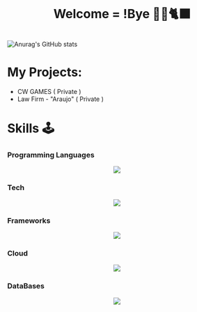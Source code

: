 <!--título-->
<div id="user-content-toc">
  <ul align="center">
    <summary><h1 style="display: inline-block">Welcome = !Bye 👋🫠🐈‍⬛</h1></summary>
</div>

<!--Porfolio-->
![Anurag's GitHub stats](https://github-readme-stats.vercel.app/api?username=carlospenaforte&show_icons=true&theme=synthwave)

<!--Projects-->
# My Projects:
- CW GAMES ( Private )
- Law Firm - "Araujo" ( Private )

<!--Skills-->
# Skills 🕹️

### Programming Languages
<p align="center">
  <a href="https://skillicons.dev">
    <img src="https://skillicons.dev/icons?i=cs,cpp,py,ts,js,html,css" />
  </a>
</p>

### Tech
<p align="center"> 
  <a href="https://skillicons.dev">
    <img src="https://skillicons.dev/icons?i=git,github,unity,blender,pycharm,vscode,visualstudio" />
  </a>
</p>

### Frameworks
<p align="center"> 
  <a href="https://skillicons.dev">
    <img src="https://skillicons.dev/icons?i=dotnet,angular,django,bootstrap,fastapi,react" />
  </a>
</p>

### Cloud
<p align="center"> 
  <a href="https://skillicons.dev">
    <img src="https://skillicons.dev/icons?i=azure,aws" />
  </a>
</p>

### DataBases
<p align="center"> 
  <a href="https://skillicons.dev">
    <img src="https://skillicons.dev/icons?i=sqlite,mysql,postgresql,mongodb" />
  </a>
</p>
